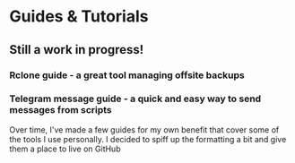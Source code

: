 # Guides & Tutorials

## Still a work in progress!

### Rclone guide - a great tool managing offsite backups
### Telegram message guide - a quick and easy way to send messages from scripts

Over time, I've made a few guides for my own benefit that cover some of the tools I use personally. I decided to spiff up the formatting a bit and give them a place to live on GitHub
